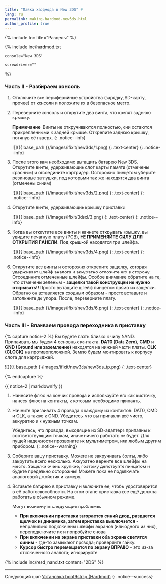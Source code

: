 ```yaml
---
title: "Пайка хардмода в New 3DS" #
lang: ru
permalink: making-hardmod-new3ds.html
author_profile: true
---
```

{% include toc title="Разделы" %}

{% include inc/hardmod.txt 

	console="New 3DS" 

	screwdriver="" 
%}

### Часть II - Разбираем консоль

1.	Отключите все периферийные устройства (зарядку, SD-карту, прочее) от консоли и положите их в безопасное место.
1.	Переверните консоль и открутите два винта, что крепят заднюю крышку. 

	**Примечание:** Винты не откручиваются полностью, они остаются прикрепленными к задней крышке. Открепите заднюю крышку, потянув её наверх.
	{: .notice--info}

    ![]({{ base_path }}/images/ifixit/new3ds/1.png)
	{: .text-center}
    {: .notice--info}
	
1.	После этого вам необходимо вытащить батарею New 3DS. Открутите винты, удерживающие слот карты памяти (отмечены красным) и отсоедините картридер. Осторожно пинцетом уберите резиновые заглушки, под которыми так же находятся два винта (отмечены синим)

    ![]({{ base_path }}/images/ifixit/new3ds/2.png)
	{: .text-center}
    {: .notice--info}

1. Открутите винты, удерживающие крышку приставки

    ![]({{ base_path }}/images/ifixit/3dsxl/3.png)
	{: .text-center}
    {: .notice--info}

1.	Когда вы открутите все винты и начнете открывать крышку, вы увидите печатную плату (PCB), **НЕ ПРИМЕНЯЙТЕ СИЛУ ДЛЯ ОТКРЫТИЯ ПАНЕЛИ**. Под крышкой находятся три шлейфа. 

    ![]({{ base_path }}/images/ifixit/new3ds/4.png)
	{: .text-center}
    {: .notice--info}
	
1. Открутите все винты и осторожно открепите защелку, которая удерживает шлейф аналога и аккуратно отложите его в сторону. Отсоедините отмеченные шлейфы. Особое внимание обратите на те, что отмечены зеленым - **защелки такой конструкции не нужно открывать!!** Просто вытащите шлейф пинцетом прямо из защелки. Обратно он вставляется сходным образом - просто вставьте и затолкните до упора. После, переверните плату.

    ![]({{ base_path }}/images/ifixit/new3ds/6.png)
	{: .text-center}
    {: .notice--info}
	
### Часть III - Впаиваем провода переходника в приставку 
	
{% capture notice-2 %}
Вы будете паять близко к чипу NAND. Припаивать мы будем 4 основных контакта. **DAT0 (Data Zero)**, **CMD** и **GND (Ground или заземление)** находятся на нижней части платы. **CLK (CLOCK)** на противоположной. Землю будем монтировать к корпусу слота для картриджей.

![]({{ base_path }}/images/ifixit/new3ds/new3ds_tp.png)
{: .text-center}

{% endcapture %}

<div class="notice--info">{{ notice-2 | markdownify }}</div>

1.	Нанесите флюс на кончик провода и используйте его как кисточку, нанеся флюс на контакты, к которым необходимо припаять.
1.	Начните припаивать 4 провода к каждому из контактов: DAT0, CMD и CLK, а также к GND. Убедитесь, что вы припаяли всё чисто, аккуратно и к нужным точкам.

	Убедитесь, что провода, выходящие из SD-адаптера припаяны к соответствующим точкам, иначе ничего работать не будет. Для пущей надежности прозвоните их мультиметром, или любым другим прибором.
	{: .notice--warning}

1.	Соберите вашу приставку. Можете не закручивать болты, либо закрутить всего несколько. Аккуратно верните все шлейфы на место. Защелки очень хрупкие, поэтому действуйте пинцетом и будьте предельно осторожны! Можете пока не подключать аналоговый джойстик и камеру. 
1. Вставьте батарею в приставку и включите ее, чтобы удостоверится в её работоспособности. На этом этапе приставка все ещё должна работать в обычном режиме.

	Могут возникнуть следующие проблемы: 
	+ **При включении приставки загорается синий диод, раздается щелчок из динамика, затем приставка выключается** - неправильно подключены шлейфы экранов (или одного из них), переподключите их и попробуйте снова
	+ **При включении на экране приставки оба экрана светятся синим** - где-то замыкают провода; проверяйте пайку. 
	+ **Курсор быстро перемещается по экрану ВПРАВО** - это из-за отключенного аналога; игнорируйте

{% include inc/read_nand.txt content="2DS" %}

___

Следующий шаг: [Установка boot9strap (Hardmod)](installing-boot9strap-hardmod)
{: .notice--success}